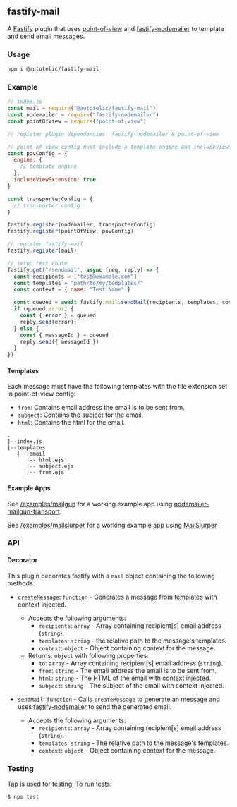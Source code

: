 ## fastify-mail

A [Fastify](https://www.fastify.io/) plugin that uses [point-of-view](https://github.com/fastify/point-of-view#readme) and [fastify-nodemailer](https://github.com/lependu/fastify-nodemailer#readme) to template and send email messages.

### Usage

```sh
npm i @autotelic/fastify-mail
```

### Example

```js
// index.js
const mail = require("@autotelic/fastify-mail")
const nodemailer = require("fastify-nodemailer")
const pointOfView = require("point-of-view")

// register plugin dependencies: fastify-nodemailer & point-of-view

// point-of-view config must include a template engine and includeViewExtension: true
const povConfig = {
  engine: {
    // template engine
  },
  includeViewExtension: true
}

const transporterConfig = {
  // transporter config
}

fastify.register(nodemailer, transporterConfig)
fastify.register(pointOfView, povConfig)

// register fastify-mail
fastify.register(mail)

// setup test route
fastify.get("/sendmail", async (req, reply) => {
  const recipients = ["test@example.com"]
  const templates = "path/to/my/templates/"
  const context = { name: "Test Name" }

  const queued = await fastify.mail.sendMail(recipients, templates, context)
  if (queued.error) {
    const { error } = queued
    reply.send(error);
  } else {
    const { messageId } = queued
    reply.send({ messageId })
  }
})
```

#### Templates
Each message must have the following templates with the file extension set in point-of-view config:
  - `from`: Contains email address the email is to be sent from.
  - `subject`: Contains the subject for the email.
  - `html`: Contains the html for the email.
```
.
|--index.js
|--templates
   |-- email
      |-- html.ejs
      |-- subject.ejs
      |-- from.ejs
```

#### Example Apps
See [/examples/mailgun](./examples/mailgun) for a working example app using [nodemailer-mailgun-transport](https://github.com/xr0master/mailgun-nodemailer-transport#readme).

See [/examples/mailslurper](./examples/mailslurper) for a working example app using [MailSlurper](https://mailslurper.com/)

### API

#### Decorator

This plugin decorates fastify with a `mail` object containing the following methods:

- `createMessage`: `function` - Generates a message from templates with context injected. 
  - Accepts the following arguments: 
    - `recipients`: `array` - Array containing recipient[s] email address (`string`).
    - `templates`: `string` - the relative path to the message's templates.
    - `context`: `object` - Object containing context for the message.
  - Returns: `object` with following properties:
    - `to`: `array` - Array containing recipient[s] email address (`string`).
    - `from`: `string` - The email address the email is to be sent from.
    - `html`: `string` - The HTML of the email with context injected.
    - `subject`: `string` - The subject of the email with context injected.

- `sendMail`: `function` - Calls `createMessage` to generate an message and uses [fastify-nodemailer](https://github.com/lependu/fastify-nodemailer) to send the generated email. 
  - Accepts the following arguments: 
    - `recipients`: `array` - Array containing recipient[s] email address (`string`).
    - `templates`: `string` - The relative path to the message's templates.
    - `context`: `object` - Object containing context for the message.

### Testing

[Tap](https://node-tap.org/) is used for testing. To run tests:
```
$ npm test
```